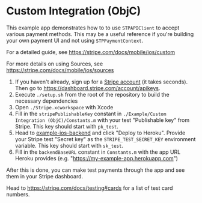 # Custom Integration (ObjC)

This example app demonstrates how to to use `STPAPIClient` to accept various payment methods. This may be a useful reference if you're building your own payment UI and not using `STPPaymentContext`.

For a detailed guide, see https://stripe.com/docs/mobile/ios/custom

For more details on using Sources, see https://stripe.com/docs/mobile/ios/sources

1. If you haven't already, sign up for a [Stripe account](https://dashboard.stripe.com/register) (it takes seconds). Then go to https://dashboard.stripe.com/account/apikeys.
2. Execute `./setup.sh` from the root of the repository to build the necessary dependencies
3. Open `./Stripe.xcworkspace` with Xcode
4. Fill in the `stripePublishableKey` constant in `./Example/Custom Integration (ObjC)/Constants.m` with your test "Publishable key" from Stripe. This key should start with `pk_test`.
5. Head to [example-ios-backend](https://github.com/stripe/example-ios-backend) and click "Deploy to Heroku". Provide your Stripe test "Secret key" as the `STRIPE_TEST_SECRET_KEY` environment variable. This key should start with `sk_test`.
6. Fill in the `backendBaseURL` constant in `Constants.m` with the app URL Heroku provides (e.g. "https://my-example-app.herokuapp.com")

After this is done, you can make test payments through the app and see them in your Stripe dashboard.

Head to https://stripe.com/docs/testing#cards for a list of test card numbers.
